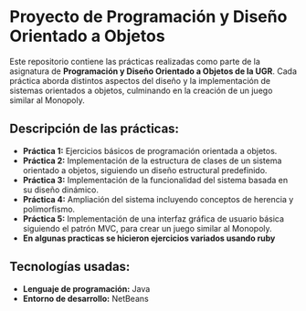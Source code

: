 # Proyecto de Programación y Diseño Orientado a Objetos

Este repositorio contiene las prácticas realizadas como parte de la asignatura de **Programación y Diseño Orientado a Objetos de la UGR**. Cada práctica aborda distintos aspectos del diseño y la implementación de sistemas orientados a objetos, culminando en la creación de un juego similar al Monopoly. 

## Descripción de las prácticas:

- **Práctica 1:** Ejercicios básicos de programación orientada a objetos.
- **Práctica 2:** Implementación de la estructura de clases de un sistema orientado a objetos, siguiendo un diseño estructural predefinido.
- **Práctica 3:** Implementación de la funcionalidad del sistema basada en su diseño dinámico.
- **Práctica 4:** Ampliación del sistema incluyendo conceptos de herencia y polimorfismo.
- **Práctica 5:** Implementación de una interfaz gráfica de usuario básica siguiendo el patrón MVC, para crear un juego similar al Monopoly.
- **En algunas practicas se hicieron ejercicios variados usando ruby**

## Tecnologías usadas:

- **Lenguaje de programación:** Java
- **Entorno de desarrollo:** NetBeans
